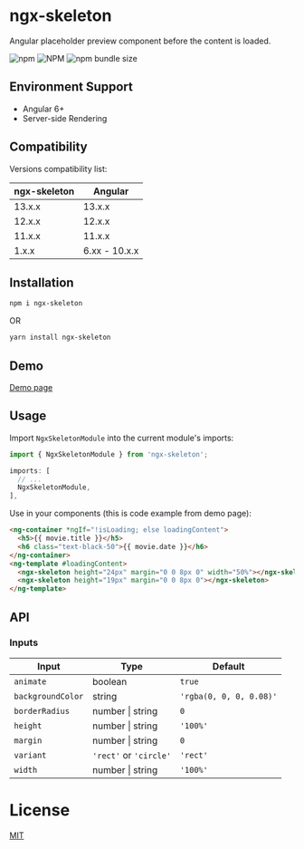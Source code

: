 # ngx-skeleton

Angular placeholder preview component before the content is loaded.

![npm](https://img.shields.io/npm/v/ngx-skeleton) ![NPM](https://img.shields.io/npm/l/ngx-skeleton) ![npm bundle size](https://img.shields.io/bundlephobia/min/ngx-skeleton)

## Environment Support

- Angular 6+
- Server-side Rendering

## Compatibility

Versions compatibility list:

| ngx-skeleton | Angular       |
| ------------ | ------------- |
| 13.x.x       | 13.x.x        |
| 12.x.x       | 12.x.x        |
| 11.x.x       | 11.x.x        |
| 1.x.x        | 6.xx - 10.x.x |

## Installation

```sh
npm i ngx-skeleton
```

OR

```sh
yarn install ngx-skeleton
```

## Demo

[Demo page](https://avivharuzi.github.io/ngx-skeleton)

## Usage

Import `NgxSkeletonModule` into the current module's imports:

```ts
import { NgxSkeletonModule } from 'ngx-skeleton';

imports: [
  // ...
  NgxSkeletonModule,
],
```

Use in your components (this is code example from demo page):

```html
<ng-container *ngIf="!isLoading; else loadingContent">
  <h5>{{ movie.title }}</h5>
  <h6 class="text-black-50">{{ movie.date }}</h6>
</ng-container>
<ng-template #loadingContent>
  <ngx-skeleton height="24px" margin="0 0 8px 0" width="50%"></ngx-skeleton>
  <ngx-skeleton height="19px" margin="0 0 8px 0"></ngx-skeleton>
</ng-template>
```

## API

### Inputs

| Input             | Type                   | Default                 |
| ----------------- | ---------------------- | ----------------------- |
| `animate`         | boolean                | `true`                  |
| `backgroundColor` | string                 | `'rgba(0, 0, 0, 0.08)'` |
| `borderRadius`    | number &#124; string   | `0`                     |
| `height`          | number &#124; string   | `'100%'`                |
| `margin`          | number &#124; string   | `0`                     |
| `variant`         | `'rect'` or `'circle'` | `'rect'`                |
| `width`           | number &#124; string   | `'100%'`                |

# License

[MIT](LICENSE)
